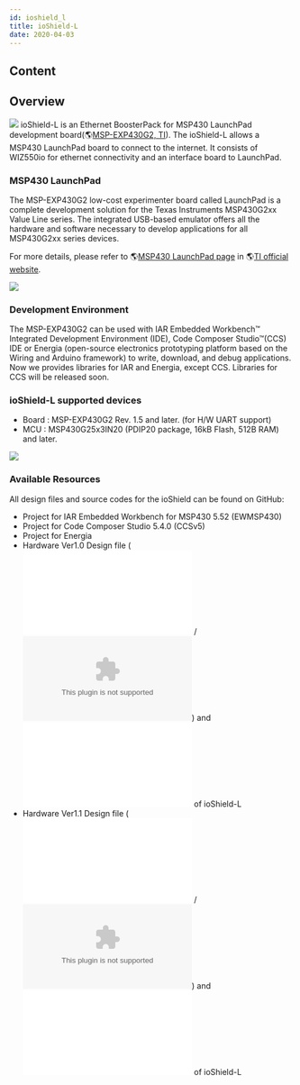 ```yaml
---
id: ioshield_l
title: ioShield-L
date: 2020-04-03
---
```



## Content
## Overview

![](/document_framework/img/osh/ioshield-l/io_s_l_.png) ioShield-L is an Ethernet BoosterPack
for MSP430 LaunchPad development board(🌎[MSP-EXP430G2,
TI](http://www.ti.com/tool/msp-exp430g2)). The ioShield-L allows a
MSP430 LaunchPad board to connect to the internet. It consists of
WIZ550io for ethernet connectivity and an interface board to LaunchPad.

### MSP430 LaunchPad

The MSP-EXP430G2 low-cost experimenter board called LaunchPad is a
complete development solution for the Texas Instruments MSP430G2xx Value
Line series. The integrated USB-based emulator offers all the hardware
and software necessary to develop applications for all MSP430G2xx series
devices.

For more details, please refer to 🌎[MSP430 LaunchPad
page](http://www.ti.com/tool/msp-exp430g2) in 🌎[TI official
website](http://www.ti.com).

![](/document_framework/img/osh/ioshield-l/msp-exp430g2_rev1.5_front.jpg)

### Development Environment

The MSP-EXP430G2 can be used with IAR Embedded Workbench™ Integrated
Development Environment (IDE), Code Composer Studio™(CCS) IDE or Energia
(open-source electronics prototyping platform based on the Wiring and
Arduino framework) to write, download, and debug applications. Now we
provides libraries for IAR and Energia, except CCS. Libraries for CCS
will be released soon.

### ioShield-L supported devices

  - Board : MSP-EXP430G2 Rev. 1.5 and later. (for H/W UART support)
  - MCU : MSP430G25x3IN20 (PDIP20 package, 16kB Flash, 512B RAM) and
    later.

![](/document_framework/img/osh/ioshield-l/msp-exp430g2.jpg)

### Available Resources

All design files and source codes for the ioShield can be found on
GitHub:

  - Project for IAR Embedded Workbench for MSP430 5.52 (EWMSP430)
  - Project for Code Composer Studio 5.4.0 (CCSv5)
  - Project for Energia
  - Hardware Ver1.0 Design file
    (![PDF](/document_framework/img/osh/ioshield-l/ioshield-l_v1_0_pl_140117.pdf) / ![Eagle
    CAD](/document_framework/img/osh/ioshield-l/ioshield-l.zip)) and ![Part
    List](/document_framework/img/osh/ioshield-l/ioshield-l_v1_0_pl_140117.pdf) of ioShield-L
  - Hardware Ver1.1 Design file
    (![PDF](/document_framework/img/osh/ioshield-l/ioshield-l_v1.1_sch.pdf) / ![Eagle
    CAD](/document_framework/img/osh/ioshield-l/ioshield-l_ver1_1.zip)) and ![Part
    List](/document_framework/img/osh/ioshield-l/ioshield-l_v1_1_pl_140120.pdf) of ioShield-L
